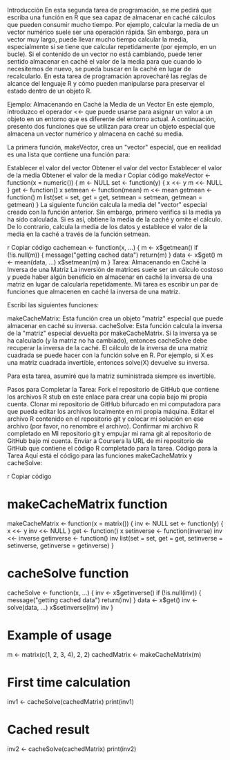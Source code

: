 Introducción
En esta segunda tarea de programación, se me pedirá que escriba una función en R que sea capaz de almacenar en caché cálculos que pueden consumir mucho tiempo. Por ejemplo, calcular la media de un vector numérico suele ser una operación rápida. Sin embargo, para un vector muy largo, puede llevar mucho tiempo calcular la media, especialmente si se tiene que calcular repetidamente (por ejemplo, en un bucle). Si el contenido de un vector no está cambiando, puede tener sentido almacenar en caché el valor de la media para que cuando lo necesitemos de nuevo, se pueda buscar en la caché en lugar de recalcularlo. En esta tarea de programación aprovecharé las reglas de alcance del lenguaje R y cómo pueden manipularse para preservar el estado dentro de un objeto R.

Ejemplo: Almacenando en Caché la Media de un Vector
En este ejemplo, introduzco el operador <<- que puede usarse para asignar un valor a un objeto en un entorno que es diferente del entorno actual. A continuación, presento dos funciones que se utilizan para crear un objeto especial que almacena un vector numérico y almacena en caché su media.

La primera función, makeVector, crea un "vector" especial, que en realidad es una lista que contiene una función para:

Establecer el valor del vector
Obtener el valor del vector
Establecer el valor de la media
Obtener el valor de la media
r
Copiar código
makeVector <- function(x = numeric()) {
    m <- NULL
    set <- function(y) {
        x <<- y
        m <<- NULL
    }
    get <- function() x
    setmean <- function(mean) m <<- mean
    getmean <- function() m
    list(set = set, get = get,
         setmean = setmean,
         getmean = getmean)
}
La siguiente función calcula la media del "vector" especial creado con la función anterior. Sin embargo, primero verifica si la media ya ha sido calculada. Si es así, obtiene la media de la caché y omite el cálculo. De lo contrario, calcula la media de los datos y establece el valor de la media en la caché a través de la función setmean.

r
Copiar código
cachemean <- function(x, ...) {
    m <- x$getmean()
    if (!is.null(m)) {
        message("getting cached data")
        return(m)
    }
    data <- x$get()
    m <- mean(data, ...)
    x$setmean(m)
    m
}
Tarea: Almacenando en Caché la Inversa de una Matriz
La inversión de matrices suele ser un cálculo costoso y puede haber algún beneficio en almacenar en caché la inversa de una matriz en lugar de calcularla repetidamente. Mi tarea es escribir un par de funciones que almacenen en caché la inversa de una matriz.

Escribí las siguientes funciones:

makeCacheMatrix: Esta función crea un objeto "matriz" especial que puede almacenar en caché su inversa.
cacheSolve: Esta función calcula la inversa de la "matriz" especial devuelta por makeCacheMatrix. Si la inversa ya se ha calculado (y la matriz no ha cambiado), entonces cacheSolve debe recuperar la inversa de la caché.
El cálculo de la inversa de una matriz cuadrada se puede hacer con la función solve en R. Por ejemplo, si X es una matriz cuadrada invertible, entonces solve(X) devuelve su inversa.

Para esta tarea, asumiré que la matriz suministrada siempre es invertible.

Pasos para Completar la Tarea:
Fork el repositorio de GitHub que contiene los archivos R stub en este enlace para crear una copia bajo mi propia cuenta.
Clonar mi repositorio de GitHub bifurcado en mi computadora para que pueda editar los archivos localmente en mi propia máquina.
Editar el archivo R contenido en el repositorio git y colocar mi solución en ese archivo (por favor, no renombre el archivo).
Confirmar mi archivo R completado en MI repositorio git y empujar mi rama git al repositorio de GitHub bajo mi cuenta.
Enviar a Coursera la URL de mi repositorio de GitHub que contiene el código R completado para la tarea.
Código para la Tarea
Aquí está el código para las funciones makeCacheMatrix y cacheSolve:

r
Copiar código
# makeCacheMatrix function
makeCacheMatrix <- function(x = matrix()) {
    inv <- NULL
    set <- function(y) {
        x <<- y
        inv <<- NULL
    }
    get <- function() x
    setinverse <- function(inverse) inv <<- inverse
    getinverse <- function() inv
    list(set = set, get = get,
         setinverse = setinverse,
         getinverse = getinverse)
}

# cacheSolve function
cacheSolve <- function(x, ...) {
    inv <- x$getinverse()
    if (!is.null(inv)) {
        message("getting cached data")
        return(inv)
    }
    data <- x$get()
    inv <- solve(data, ...)
    x$setinverse(inv)
    inv
}

# Example of usage
m <- matrix(c(1, 2, 3, 4), 2, 2)
cachedMatrix <- makeCacheMatrix(m)

# First time calculation
inv1 <- cacheSolve(cachedMatrix)
print(inv1)

# Cached result
inv2 <- cacheSolve(cachedMatrix)
print(inv2)
